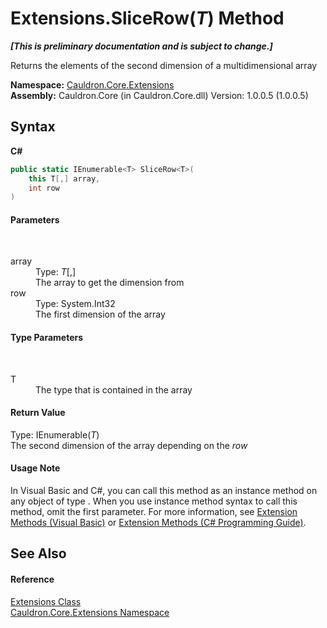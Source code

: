 # Extensions.SliceRow(*T*) Method 
 _**\[This is preliminary documentation and is subject to change.\]**_

Returns the elements of the second dimension of a multidimensional array

**Namespace:**&nbsp;<a href="N_Cauldron_Core_Extensions">Cauldron.Core.Extensions</a><br />**Assembly:**&nbsp;Cauldron.Core (in Cauldron.Core.dll) Version: 1.0.0.5 (1.0.0.5)

## Syntax

**C#**<br />
``` C#
public static IEnumerable<T> SliceRow<T>(
	this T[,] array,
	int row
)

```


#### Parameters
&nbsp;<dl><dt>array</dt><dd>Type: *T*[,]<br />The array to get the dimension from</dd><dt>row</dt><dd>Type: System.Int32<br />The first dimension of the array</dd></dl>

#### Type Parameters
&nbsp;<dl><dt>T</dt><dd>The type that is contained in the array</dd></dl>

#### Return Value
Type: IEnumerable(*T*)<br />The second dimension of the array depending on the *row*

#### Usage Note
In Visual Basic and C#, you can call this method as an instance method on any object of type . When you use instance method syntax to call this method, omit the first parameter. For more information, see <a href="http://msdn.microsoft.com/en-us/library/bb384936.aspx">Extension Methods (Visual Basic)</a> or <a href="http://msdn.microsoft.com/en-us/library/bb383977.aspx">Extension Methods (C# Programming Guide)</a>.

## See Also


#### Reference
<a href="T_Cauldron_Core_Extensions_Extensions">Extensions Class</a><br /><a href="N_Cauldron_Core_Extensions">Cauldron.Core.Extensions Namespace</a><br />